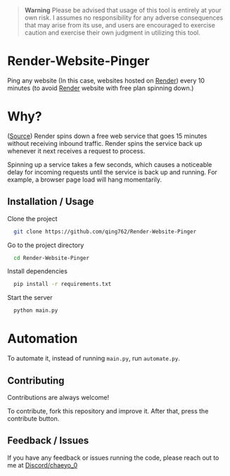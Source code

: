 > **Warning**
> Please be advised that usage of this tool is entirely at your own risk. I assumes no responsibility for any adverse consequences that may arise from its use, and users are encouraged to exercise caution and exercise their own judgment in utilizing this tool.

# Render-Website-Pinger

Ping any website (In this case, websites hosted on [Render](https://render.com)) every 10 minutes (to avoid [Render](https://render.com) website with free plan spinning down.)

# Why?

([Source](https://render.com/docs/free#free-web-services)) Render spins down a free web service that goes 15 minutes without receiving inbound traffic. Render spins the service back up whenever it next receives a request to process.

Spinning up a service takes a few seconds, which causes a noticeable delay for incoming requests until the service is back up and running. For example, a browser page load will hang momentarily. 


## Installation / Usage

Clone the project

```bash
  git clone https://github.com/qing762/Render-Website-Pinger
```

Go to the project directory

```bash
  cd Render-Website-Pinger
```

Install dependencies

```bash
  pip install -r requirements.txt
```

Start the server

```bash
  python main.py
```


# Automation

To automate it, instead of running `main.py`, run `automate.py`.



## Contributing

Contributions are always welcome!

To contribute, fork this repository and improve it. After that, press the contribute button.



## Feedback / Issues

If you have any feedback or issues running the code, please reach out to me at [Discord/chaeyo_0](https://discord.com/users/635765555277725696)